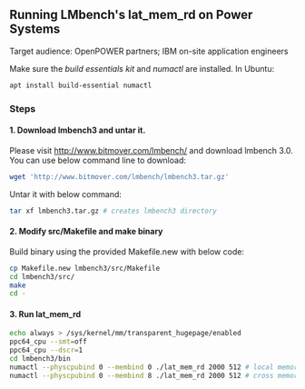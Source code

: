 ## Running LMbench's lat_mem_rd on Power Systems

Target audience: OpenPOWER partners; IBM on-site application engineers

Make sure the _build essentials kit_ and _numactl_ are installed. In Ubuntu:
```bash
apt install build-essential numactl
```

### Steps
#### 1. Download lmbench3 and untar it.

Please visit http://www.bitmover.com/lmbench/ and download lmbench 3.0.
You can use below command line to download: 

```bash
wget 'http://www.bitmover.com/lmbench/lmbench3.tar.gz'
```

Untar it with below command:

```bash
tar xf lmbench3.tar.gz # creates lmbench3 directory
```

#### 2. Modify src/Makefile and make binary

Build binary using the provided Makefile.new with below code:

```bash
cp Makefile.new lmbench3/src/Makefile
cd lmbench3/src/
make
cd -
```

#### 3. Run lat_mem_rd

```bash
echo always > /sys/kernel/mm/transparent_hugepage/enabled
ppc64_cpu --smt=off
ppc64_cpu --dscr=1
cd lmbench3/bin
numactl --physcpubind 0 --membind 0 ./lat_mem_rd 2000 512 # local memory check
numactl --physcpubind 0 --membind 8 ./lat_mem_rd 2000 512 # cross memory check
```
